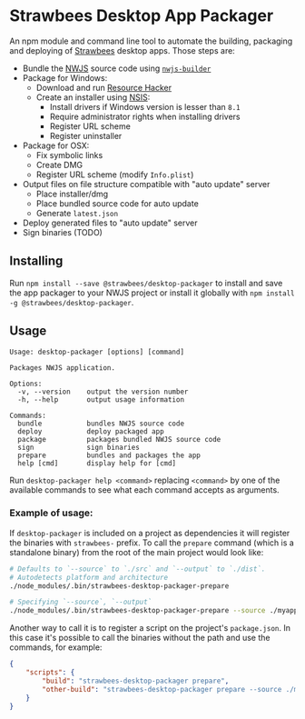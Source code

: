 # Strawbees Desktop App Packager

An npm module and command line tool to automate the building, packaging and deploying of [Strawbees](https://strawbees.com/) desktop apps. Those steps are:

- Bundle the [NWJS](https://nwjs.io/) source code using [`nwjs-builder`](https://github.com/evshiron/nwjs-builder)
- Package for Windows:
	- Download and run [Resource Hacker](http://www.angusj.com/resourcehacker/)
	- Create an installer using [NSIS](https://nsis.sourceforge.io/Main_Page):
		- Install drivers if Windows version is lesser than `8.1`
		- Require administrator rights when installing drivers
		- Register URL scheme
		- Register uninstaller
- Package for OSX:
	- Fix symbolic links
	- Create DMG
	- Register URL scheme (modify `Info.plist`)
- Output files on file structure compatible with "auto update" server
	- Place installer/dmg
	- Place bundled source code for auto update
	- Generate `latest.json`
- Deploy generated files to "auto update" server
- Sign binaries (TODO)

## Installing

Run `npm install --save @strawbees/desktop-packager` to install and save the app packager to your NWJS project or install it globally with `npm install -g @strawbees/desktop-packager`.

## Usage

```
Usage: desktop-packager [options] [command]

Packages NWJS application.

Options:
  -v, --version    output the version number
  -h, --help       output usage information

Commands:
  bundle           bundles NWJS source code
  deploy           deploy packaged app
  package          packages bundled NWJS source code
  sign             sign binaries
  prepare          bundles and packages the app
  help [cmd]       display help for [cmd]
```

Run `desktop-packager help <command>` replacing `<command>` by one of the available commands to see what each command accepts as arguments.

### Example of usage:

If `desktop-packager` is included on a project as dependencies it will register the binaries with `strawbees-` prefix. To call the `prepare` command (which is a standalone binary) from the root of the main project would look like:

```bash
# Defaults to `--source` to `./src` and `--output` to `./dist`.
# Autodetects platform and architecture
./node_modules/.bin/strawbees-desktop-packager-prepare

# Specifying `--source`, `--output`
./node_modules/.bin/strawbees-desktop-packager-prepare --source ./myapp --output ./build
```

Another way to call it is to register a script on the project's `package.json`. In this case it's possible to call the binaries without the path and use the commands, for example:

```json
{
	"scripts": {
		"build": "strawbees-desktop-packager prepare",
		"other-build": "strawbees-desktop-packager prepare --source ./myapp --output ./build"
	}
}
```
